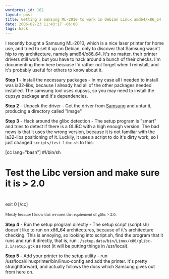 ```yaml
--- 
wordpress_id: 162
layout: post
title: Getting a Samsung ML-2010 to work in Debian Linux amd64/x86_64
date: 2006-02-23 11:43:17 -06:00
tags: hack
---
```

I recently bought a Samsung ML-2010, which is a nice laser printer for home use, and tried to set it up on Debian, only to discover that Samsung wasn't hip to my architecture, namely amd64/x86_64.  It's no matter, their printer drivers still work, but you have to hack around a bunch of their checks.   I'm documenting them here because I'd rather not forget when I reinstall, and it's probably useful for others to know about it.

<strong>Step 1</strong> - Install the necessary packages - In my case all I needed to install was ia32-libs, because I already had all of the other packages needed installed.  The samsung tool uses cupsys, so you may need to install the cupsys package and it's dependencies.

<strong>Step 2</strong> - Unpack the driver - Get the driver from <a href="http://www.samsungprinters.com">Samsung</a> and untar it, producing a directory called "image"

<strong>Step 3</strong> - Hack around the glibc detection - The setup program is "smart" and tries to detect if there is a <span class="caps">GLIBC </span>with a high enough version.  The bad news is that it uses the wrong version, because it is not familiar with the ia32-libs positioning of it.  Luckily, it uses a script to do it's dirty work, so I just changed <code>scripts/test-libc.sh</code> to this:

[cc lang="bash"]
#!/bin/sh
#
# Test the Libc version and make sure it is &gt; 2.0
#
exit 0
[/cc]
<pre><span style="font-family: Georgia, 'Times New Roman', 'Bitstream Charter', Times, serif; line-height: 19px; white-space: normal; font-size: 13px;">Mostly because I know that we meet the requirement of glibc &gt; 2.0.</span></pre>
<strong>Step 4</strong> - Run the setup program directly - The setup script (script.sh) doesn't like to run on x86_64 architectures, because of it's architecture checking.  This is annoying, so looking into script.sh, find the program that it runs and run it directly, that is, run <code>./setup.data/bin/Linux/x86/glibc-2.1/setup.gtk</code> as root (it will be putting things in /usr/local).

<strong>Step 5</strong> - Add your printer to the setup utility - run /usr/local/linuxprinter/bin/linux-config and add the printer.  It's pretty straightforward, and actually follows the docs which Samsung gives out from here on.
